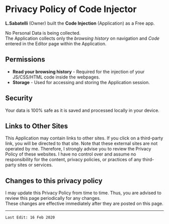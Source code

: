 
# Privacy Policy of **Code Injector**

**L.Sabatelli** (Owner) built the **Code Injection** (Application) as a Free app.  

No Personal Data is being collected.  
The Application collects only the *browsing history* on navigation and *Code* entered in the Editor page within the Application.

## Permissions

- **Read your browsing history** - Required for the injection of your JS/CSS/HTML code inside the webpages.
- **Storage** - Used for accessing and storing the Application session.

## Security

Your data is 100% safe as it is saved and processed locally in your device.


## Links to Other Sites

This Application may contain links to other sites. If you click on a third-party link, you will be directed to that site.  Note that these external sites are not operated by me. Therefore, I strongly advise you to review the Privacy Policy of these websites. I have no control over and assume no responsibility for the content, privacy policies, or practices of any third-party sites or services.


## Changes to this privacy policy

I may update this Privacy Policy from time to time. Thus, you are advised to review this page periodically for any changes.  
These changes are effective immediately after they are posted on this page.


---

`Last Edit: 16 Feb 2020`